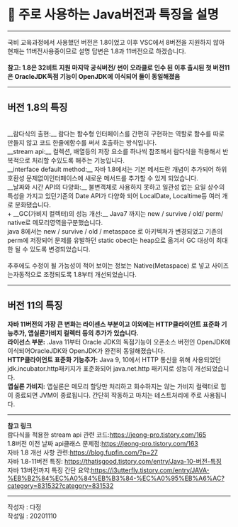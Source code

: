 
# 🎯 주로 사용하는 Java버전과 특징을 설명  <br>
---
국비 교육과정에서 사용했던 버전은 1.8이었고 이후 VSC에서 8버전을 지원하지 않아 현재는 11버전사용중이므로 설명 답변은 1.8과 11버전으로 하겠습니다.<br>  
__참고: 1.8은 32비트 지원 마지막 공식버전/ 썬이 오라클로 인수 된 이후 출시된 첫 버전11은 OracleJDK독점 기능이 OpenJDK에 이식되어 둘이 동일해졌음__  <br>

---
## 버전 1.8의 특징  
<br>
 __람다식의 출현:__ 람다는 함수형 인터페이스를 간편히 구현하는 역할로 함수를 따로 만들지 않고 코드 한줄에함수를 써서 호출하는 방식입니다. <br>
 __stream api:__  컬렉션,  배열등의 저장 요소를 하나씩 참조해서 람다식을 적용해서 반복적으로 처리할 수있도록 해주는 기능입니다.  <br>
 __interface default method:__  자바 1.8에서는 기본 메서드란 개념이 추가되어 하위호환성 문제없이인터페이스에 새로운 메서드를 추가할 수 있게 되었습니다.  <br>
 __날짜와 시간 API의 다양화:__  불변객체로 사용하지 못하고 일관성 없는 요일 상수의 특성을 가지고 있던기존의 Date API가 다양화 되어 LocalDate, Localtime등 여러 개로 분화됐습니다. <br>
+ __GC(가비지 컬렉터)의 성능 개선:__   Java7  까지는  new / survive / old/ perm/ native로 메모리영역을구분했습니다. <br>
java 8에서는 new / survive / old / metaspace 로 아키텍쳐가 변경되었고 기존의perm에 저장되어 문제를 유발하던 static obect는 heap으로 옮겨서 GC 대상이 최대한 될 수 있도록 변경되었습니다. <br>  <br>
추후에도 수정이 될 가능성이 적어 보이는 정보는 Native(Metaspace) 로 넣고 사이즈는자동적으로 조정되도록 1.8부터 개선되었습니다.  <br>

---
## 버전 11의 특징<br>
__자바 11버전의 가장 큰 변화는 라이센스 부분이고 이외에는 HTTP클라이언트 표준화 기능추가,  앱실론가비지 컬렉터 등의 추가가 있습니다.__  <br>
 __라이선스 부분:__ .Java 11부터 Oracle JDK의 독점기능이 오픈소스 버전인 OpenJDK에 이식되어OracleJDK와 OpenJDK가 완전히 동일해졌습니다.<br>
 __HTTP클라이언트 표준화 기능추가:__  Java 9, 10에서 HTTP  통신을 위해 사용되었던  jdk.incubator.http패키지가 표준화되어 java.net.http 패키지로 성능이 개선되었습니다. <br>
 __앱실론 가비지:__ 앱실론은 메모리 할당만 처리하고 회수하지는 않는 가비지 컬랙터로 힙이 종료되면 JVM이 종료됩니다. 간단히 작동하고 마치는 테스트처리에 주로 사용됩니다.<br>

---
**참고 링크**  <br>
람다식을 적용한 stream api 관련 코드:https://jeong-pro.tistory.com/165  <br>
1.8버전 이전 날짜 api클래스 문제점:https://jeong-pro.tistory.com/163  <br>
자바 1.8 개선 사항 관련:https://blog.fupfin.com/?p=27  <br>
자바 1.8\-11버전 특징: https://thatisgood.tistory.com/entry/Java-10-버전-특징  <br>
자바 13버전까지 특징 간단 요약:https://i3utterfly.tistory.com/entry/JAVA-%EB%B2%84%EC%A0%84%EB%B3%84-%EC%A0%95%EB%A6%AC?category=831532?category=831532  <br>

---
작성자 : 다정  <br>
작성일 : 20201110
